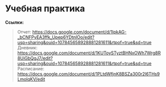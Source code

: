 # Учебная практика
<b>Ссылки:</b>
>Отчет: https://docs.google.com/document/d/1lpkAG-_bCNFPyEA3ffk_Upep6YDtnIOo/edit?usp=sharing&ouid=107845658928881281611&rtpof=true&sd=true <br>
>Дневник: https://docs.google.com/document/d/1KUToySTyztBHNxOWh7Wrg8R8UiGbQgJ7/edit?usp=sharing&ouid=107845658928881281611&rtpof=true&sd=true <br>
>Расписание: https://docs.google.com/document/d/1PLtdWfjnK8BSZa300r2l6THs9LmolqKV/edit <br>
